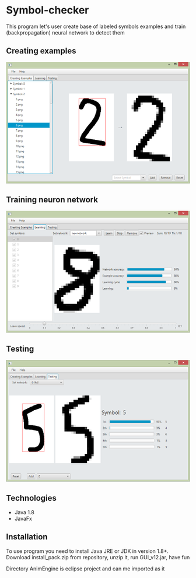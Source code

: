 # Symbol-checker
This program let's user create base of labeled symbols examples and train (backpropagation) neural network to detect them

## Creating examples
![alt text](https://github.com/DehydratedWater/Symbol-checker/blob/master/NNGuiBase.png)

## Training neuron network
![alt text](https://github.com/DehydratedWater/Symbol-checker/blob/master/NNGuiLearning.png)

## Testing
![alt text](https://github.com/DehydratedWater/Symbol-checker/blob/master/NeuronNetworkGui.png)

## Technologies
* Java 1.8
* JavaFx

## Installation

To use program you need to install Java JRE or JDK in version 1.8+. Download install_pack.zip from repository, unzip it, run GUI_v12.jar, have fun

Directory AnimEngine is eclipse project and can me imported as it
